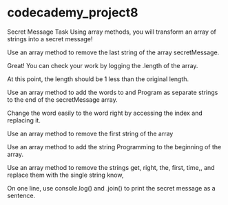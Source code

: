 # codecademy_project8
Secret Message Task
Using array methods, you will transform an array of strings into a secret message!

Use an array method to remove the last string of the array secretMessage.

Great! You can check your work by logging the .length of the array.

At this point, the length should be 1 less than the original length.

Use an array method to add the words to and Program as separate strings to the end of the secretMessage array.

Change the word easily to the word right by accessing the index and replacing it.

Use an array method to remove the first string of the array

Use an array method to add the string Programming to the beginning of the array.

Use an array method to remove the strings get, right, the, first, time,, and replace them with the single string know,

On one line, use console.log() and .join() to print the secret message as a sentence.
